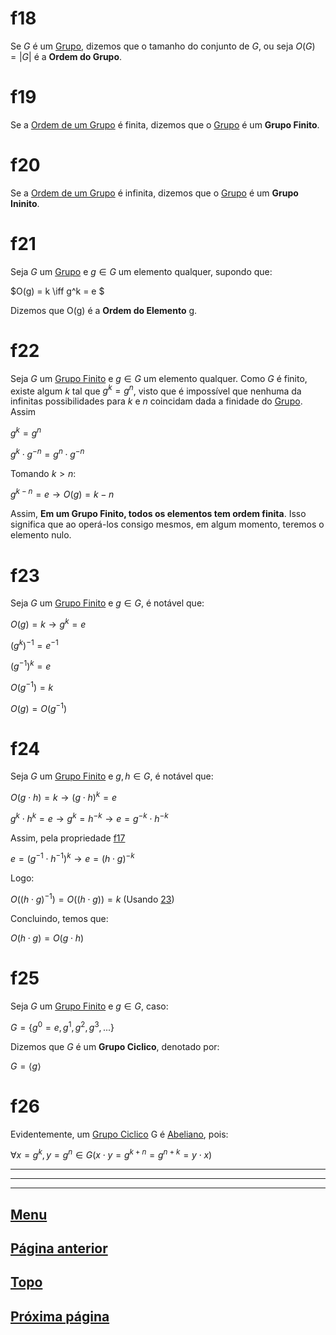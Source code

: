# f18

Se $G$ é um [Grupo](#f11), dizemos que o tamanho do conjunto de $G$, ou seja $O(G) = |G|$ é a **Ordem do Grupo**.

# f19

Se a [Ordem de um Grupo](#f18) é finita, dizemos que o [Grupo](#f11) é um **Grupo Finito**.

# f20

Se a [Ordem de um Grupo](#f18) é infinita, dizemos que o [Grupo](#f11) é um **Grupo Ininito**.

# f21

Seja $G$ um [Grupo](/page%201.md#f11) e $g \in G$ um elemento qualquer, supondo que:

$O(g) = k \iff g^k = e $

Dizemos que O(g) é a **Ordem do Elemento** g.

# f22

Seja $G$ um [Grupo Finito](#f20) e $g \in G$ um elemento qualquer. Como $G$ é finito, existe algum $k$ tal que $g^k = g^n$, visto que é impossível que nenhuma da infinitas possibilidades para $k$ e $n$ coincidam dada a finidade do [Grupo](/page%201.md#f11). Assim

$g^k = g^n$

$g^k \cdot g^{-n} = g^n \cdot g^{-n}$

Tomando $k > n$:

$g^{k-n} = e \to O(g) = k - n$

Assim, **Em um Grupo Finito, todos os elementos tem ordem finita**. Isso significa que ao operá-los consigo mesmos, em algum momento, teremos o elemento nulo.

# f23

Seja $G$ um [Grupo Finito](#f20) e $g \in G$, é notável que:

$O(g) = k \to g^k = e$

$(g^k)^{-1} = e^{-1}$

$(g^{-1})^k = e$

$O(g^{-1}) = k$

$O(g) = O(g^{-1})$

# f24

Seja $G$ um [Grupo Finito](#f20) e $g, h \in G$, é notável que:

$O(g \cdot h) = k \to (g \cdot h)^k = e$

$g^k \cdot h^k = e \to g^k = h^{-k} \to e = g^{-k} \cdot h^{-k}$

Assim, pela propriedade [f17](/page%201.md#f17)

$e = (g^{-1} \cdot h^{-1})^{k} \to e = (h \cdot g)^{-k}$

Logo:

$O((h \cdot g)^{-1}) = O((h \cdot g)) = k$ (Usando [23](#f23))

Concluindo, temos que:

$O(h \cdot g) = O(g \cdot h)$

# f25

Seja $G$ um [Grupo Finito](#f20) e $g \in G$, caso:

$G = \{ g^0 = e, g^1, g^2, g^3, ... \}$

Dizemos que $G$ é um **Grupo Ciclico**, denotado por:

$G = \langle g \rangle$

# f26

Evidentemente, um [Grupo Ciclico](#f25) G é [Abeliano](/page%201.md#f14), pois:

$\forall x = g^k, y = g^n \in G (x \cdot y = g^{k + n} = g^{n + k} = y \cdot x)$

---
---
---

## [Menu](/readme.md)

## [Página anterior](/page%201.md)

## [Topo](#f18)

## [Próxima página](/page%203.md)